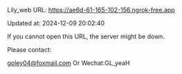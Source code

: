 Lily_web URL: https://ae6d-61-165-102-156.ngrok-free.app

Updated at: 2024-12-09 20:02:40

If you cannot open this URL, the server might be down.

Please contact: 

goley04@foxmail.com Or Wechat:GL_yeaH
